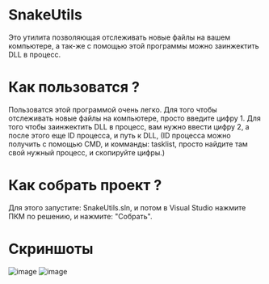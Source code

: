 # SnakeUtils
Это утилита позволяющая отслеживать новые файлы на вашем компьютере, а так-же с помощью этой программы можно заинжектить DLL в процесс.

# Как пользоватся ?

Пользоватся этой программой очень легко. Для того чтобы отслеживать новые файлы на компьютере, просто введите цифру 1.
Для того чтобы заинжектить DLL в процесс, вам нужно ввести цифру 2, а после этого еще ID процесса, и путь к DLL, (ID процесса можно получить с помощью CMD, и комманды: tasklist, просто найдите там свой нужный процесс, и скопируйте цифры.)

# Как собрать проект ?

Для этого запустите: SnakeUtils.sln, и потом в Visual Studio нажмите ПКМ по решению, и нажмите: "Собрать".

# Скриншоты

![image](https://github.com/zmeyskiy/SnakeUtils/assets/138138510/e0f9a1f3-b954-47cf-9546-5ec82515ea27)
![image](https://github.com/zmeyskiy/SnakeUtils/assets/138138510/1125156e-53c3-43d5-bfee-7d1bb9b09bd2)
